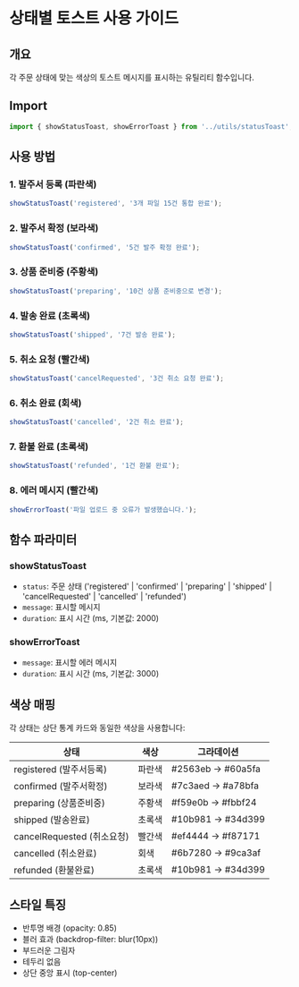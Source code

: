 # 상태별 토스트 사용 가이드

## 개요
각 주문 상태에 맞는 색상의 토스트 메시지를 표시하는 유틸리티 함수입니다.

## Import
```typescript
import { showStatusToast, showErrorToast } from '../utils/statusToast';
```

## 사용 방법

### 1. 발주서 등록 (파란색)
```typescript
showStatusToast('registered', '3개 파일 15건 통합 완료');
```

### 2. 발주서 확정 (보라색)
```typescript
showStatusToast('confirmed', '5건 발주 확정 완료');
```

### 3. 상품 준비중 (주황색)
```typescript
showStatusToast('preparing', '10건 상품 준비중으로 변경');
```

### 4. 발송 완료 (초록색)
```typescript
showStatusToast('shipped', '7건 발송 완료');
```

### 5. 취소 요청 (빨간색)
```typescript
showStatusToast('cancelRequested', '3건 취소 요청 완료');
```

### 6. 취소 완료 (회색)
```typescript
showStatusToast('cancelled', '2건 취소 완료');
```

### 7. 환불 완료 (초록색)
```typescript
showStatusToast('refunded', '1건 환불 완료');
```

### 8. 에러 메시지 (빨간색)
```typescript
showErrorToast('파일 업로드 중 오류가 발생했습니다.');
```

## 함수 파라미터

### showStatusToast
- `status`: 주문 상태 ('registered' | 'confirmed' | 'preparing' | 'shipped' | 'cancelRequested' | 'cancelled' | 'refunded')
- `message`: 표시할 메시지
- `duration`: 표시 시간 (ms, 기본값: 2000)

### showErrorToast
- `message`: 표시할 에러 메시지
- `duration`: 표시 시간 (ms, 기본값: 3000)

## 색상 매핑
각 상태는 상단 통계 카드와 동일한 색상을 사용합니다:

| 상태 | 색상 | 그라데이션 |
|------|------|-----------|
| registered (발주서등록) | 파란색 | #2563eb → #60a5fa |
| confirmed (발주서확정) | 보라색 | #7c3aed → #a78bfa |
| preparing (상품준비중) | 주황색 | #f59e0b → #fbbf24 |
| shipped (발송완료) | 초록색 | #10b981 → #34d399 |
| cancelRequested (취소요청) | 빨간색 | #ef4444 → #f87171 |
| cancelled (취소완료) | 회색 | #6b7280 → #9ca3af |
| refunded (환불완료) | 초록색 | #10b981 → #34d399 |

## 스타일 특징
- 반투명 배경 (opacity: 0.85)
- 블러 효과 (backdrop-filter: blur(10px))
- 부드러운 그림자
- 테두리 없음
- 상단 중앙 표시 (top-center)
